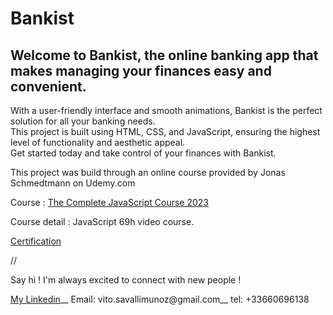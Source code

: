 # Bankist

## Welcome to Bankist, the online banking app that makes managing your finances easy and convenient.  
With a user-friendly interface and smooth animations, Bankist is the perfect solution for all your banking needs.  
This project is built using HTML, CSS, and JavaScript, ensuring the highest level of functionality and aesthetic appeal.  
Get started today and take control of your finances with Bankist.  


This project was build through an online course provided by Jonas Schmedtmann on Udemy.com

Course : [The Complete JavaScript Course 2023](https://www.udemy.com/course/the-complete-javascript-course/)

Course detail : JavaScript 69h video course.

[Certification](https://www.udemy.com/certificate/UC-c546146c-af07-4cbe-9461-bbb4f7f6402a/)


//

Say hi ! I'm always excited to connect with new people !

[My Linkedin](https://www.linkedin.com/in/vito-savalli/)__ Email: vito.savallimunoz@gmail.com__ tel: +33660696138
